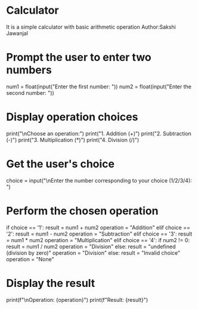 # Calculator 
It is a simple calculator with basic arithmetic operation 
Author:Sakshi Jawanjal 

# Prompt the user to enter two numbers
num1 = float(input("Enter the first number: "))
num2 = float(input("Enter the second number: "))

# Display operation choices
print("\nChoose an operation:")
print("1. Addition (+)")
print("2. Subtraction (-)")
print("3. Multiplication (*)")
print("4. Division (/)")

# Get the user's choice
choice = input("\nEnter the number corresponding to your choice (1/2/3/4): ")

# Perform the chosen operation
if choice == '1':
    result = num1 + num2
    operation = "Addition"
elif choice == '2':
    result = num1 - num2
    operation = "Subtraction"
elif choice == '3':
    result = num1 * num2
    operation = "Multiplication"
elif choice == '4':
    if num2 != 0:
        result = num1 / num2
        operation = "Division"
    else:
        result = "undefined (division by zero)"
        operation = "Division"
else:
    result = "Invalid choice"
    operation = "None"

# Display the result
print(f"\nOperation: {operation}")
print(f"Result: {result}")

